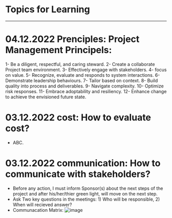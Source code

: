 # Topics for Learning
---

# 04.12.2022 Prenciples: Project Management Principels:
1- Be a diligent, respectful, and caring steward.
2-  Create a collaborate Project team environment.
3- Effectively engage with stakeholders.
4- focus on value.
5- Recognize, evaluate and responds to system interactions.
6- Demonstrate leadership behaviours.
7- Tailor based on context.
8-  Build quality into process and deliverables. 
 9- Navigate complexity.
10- Optimize risk responses.
11- Embrace adoptability and resiliency. 
12- Enhance change to achieve the envisioned future state.

# 03.12.2022 cost: How to evaluate cost?
- ABC. 

# 03.12.2022 communication: How to communicate with stakeholders?
- Before any action, I must inform Sponsor(s) about the next steps of the project and after his/her/thier green light, will move on the next step. 
- Ask Two key questions in the meetings: 1) Who will be responsible, 2) When will recieved answer? 
- Communacation Matrix: ![image](https://user-images.githubusercontent.com/48201515/205466064-4c0789a7-9cc5-46ba-a11c-950f66059152.png)


